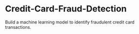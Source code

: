 # Credit-Card-Fraud-Detection
Build a machine learning model to identify fraudulent credit card transactions.
